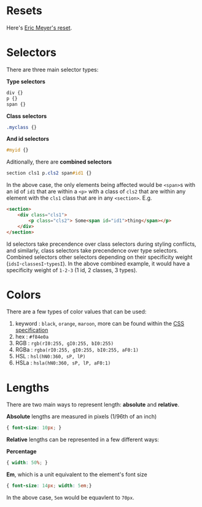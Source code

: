 # Resets
Here's [Eric Meyer's reset](https://meyerweb.com/eric/tools/css/reset/).
# Selectors
There are three main selector types:

**Type selectors**
```css
div {}
p {}
span {}
```
**Class selectors**
```css
.myclass {}
```
**And id selectors**
```css
#myid {}
```
Aditionally, there are **combined selectors**
```css
section cls1 p.cls2 span#id1 {}
```
In the above case, the only elements being affected would be `<span>`s with an id of `id1` that are within a `<p>` with a class of `cls2` that are within any element with the `cls1` class that are in any `<section>`. E.g.
```html
<section>
    <div class="cls1">
        <p class="cls2"> Some<span id="id1">thing</span></p>
    </div>
</section>
```
Id selectors take precendence over class selectors during styling conflicts, and similarly, class selectors take precendence over type selectors. Combined selectors other selectors depending on their specificity weight (`idsI`-`classesI`-`typesI`). In the above combined example, it would have a specificity weight of `1-2-3` (1 id, 2 classes, 3 types).

# Colors
There are a few types of color values that can be used:
1. keyword : `black`, `orange`, `maroon`, more can be found within the [CSS specification](https://www.w3.org/TR/css-color-3/)
2. hex     : `#f84e0a`
3. RGB     : `rgb(rI0:255, gI0:255, bI0:255)`
4. RGBa    : `rgba(rI0:255, gI0:255, bI0:255, aF0:1)`
5. HSL     : `hsl(hN0:360, sP, lP)`
6. HSLa    : `hsla(hN0:360, sP, lP, aF0:1)`

# Lengths
There are two main ways to represent length: **absolute** and **relative**.

**Absolute** lengths are measured in pixels (1/96th of an inch)
```css
{ font-size: 10px; }
```
**Relative** lengths can be represented in a few different ways:

**Percentage**
```css
{ width: 50%; }
```
**Em**, which is a unit equivalent to the element's font size
```css
{ font-size: 14px; width: 5em;}
```
In the above case, `5em` would be equavlent to `70px`.
